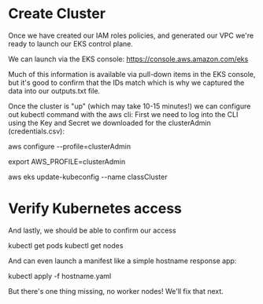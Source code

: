 # Create Cluster

Once we have created our IAM roles policies, and generated our VPC we're ready to launch our EKS control plane.

We can launch via the EKS console: https://console.aws.amazon.com/eks

Much of this information is available via pull-down items in the EKS console, but it's good to confirm that the IDs match which is why we captured the data into our outputs.txt file.

Once the cluster is "up" (which may take 10-15 minutes!) we can configure out kubectl command with the aws cli:
First we need to log into the CLI using the Key and Secret we downloaded for the clusterAdmin (credentials.csv):

aws configure --profile=clusterAdmin

export AWS_PROFILE=clusterAdmin

aws eks update-kubeconfig --name classCluster

# Verify Kubernetes access
And lastly, we should be able to confirm our access

kubectl get pods
kubectl get nodes

And can even launch a manifest like a simple hostname response app:

kubectl apply -f hostname.yaml

But there's one thing missing, no worker nodes!  We'll fix that next.

